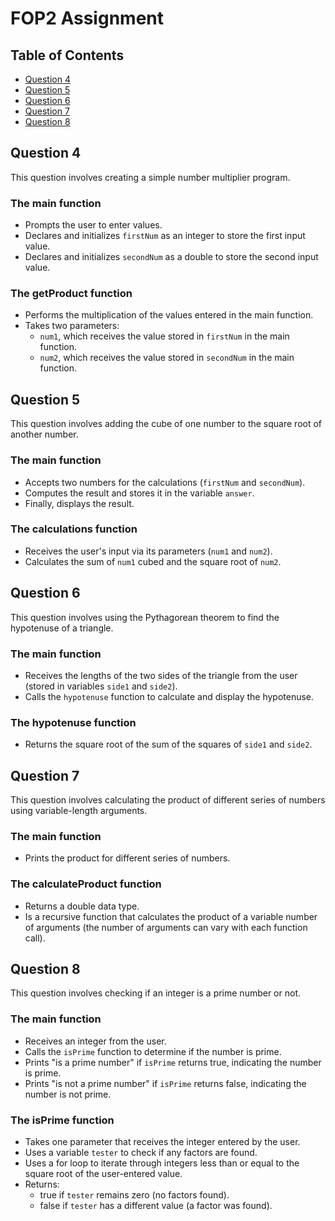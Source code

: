 # FOP2 Assignment
## Table of Contents
- [Question 4](#Question4)
- [Question 5](#Question5)
- [Question 6](#Question6)
- [Question 7](#Question7)
- [Question 8](#Question8)

## Question 4 <a name="Question4"></a>
This question involves creating a simple number multiplier program.

### The main function
- Prompts the user to enter values.
- Declares and initializes `firstNum` as an integer to store the first input value.
- Declares and initializes `secondNum` as a double to store the second input value.

### The getProduct function
- Performs the multiplication of the values entered in the main function.
- Takes two parameters:
  - `num1`, which receives the value stored in `firstNum` in the main function.
  - `num2`, which receives the value stored in `secondNum` in the main function.

## Question 5 <a name="Question5"></a>
This question involves adding the cube of one number to the square root of another number.

### The main function
- Accepts two numbers for the calculations (`firstNum` and `secondNum`).
- Computes the result and stores it in the variable `answer`.
- Finally, displays the result.

### The calculations function
- Receives the user's input via its parameters (`num1` and `num2`).
- Calculates the sum of `num1` cubed and the square root of `num2`.

## Question 6 <a name="Question6"></a>
This question involves using the Pythagorean theorem to find the hypotenuse of a triangle.

### The main function
- Receives the lengths of the two sides of the triangle from the user (stored in variables `side1` and `side2`).
- Calls the `hypotenuse` function to calculate and display the hypotenuse.

### The hypotenuse function
- Returns the square root of the sum of the squares of `side1` and `side2`.

## Question 7 <a name="Question7"></a>
This question involves calculating the product of different series of numbers using variable-length arguments.

### The main function
- Prints the product for different series of numbers.

### The calculateProduct function
- Returns a double data type.
- Is a recursive function that calculates the product of a variable number of arguments (the number of arguments can vary with each function call).

## Question 8 <a name="Question8"></a>
This question involves checking if an integer is a prime number or not.

### The main function
- Receives an integer from the user.
- Calls the `isPrime` function to determine if the number is prime.
- Prints "is a prime number" if `isPrime` returns true, indicating the number is prime.
- Prints "is not a prime number" if `isPrime` returns false, indicating the number is not prime.

### The isPrime function
- Takes one parameter that receives the integer entered by the user.
- Uses a variable `tester` to check if any factors are found.
- Uses a for loop to iterate through integers less than or equal to the square root of the user-entered value.
- Returns:
  - true if `tester` remains zero (no factors found).
  - false if `tester` has a different value (a factor was found).

